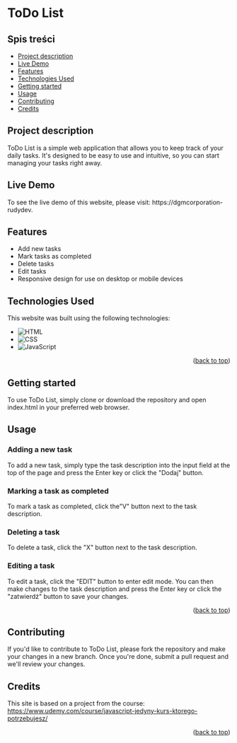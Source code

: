 <a name="readme-top"></a>
# ToDo List

## Spis treści
- [Project description](#project-description)
- [Live Demo](#live-demo)
- [Features](#features)
- [Technologies Used](#technologies-used)
- [Getting started](#getting-started)
- [Usage](#usage)
- [Contributing](#contributing)
- [Credits](#credits)

## Project description
ToDo List is a simple web application that allows you to keep track of your daily tasks. It's designed to be easy to use and intuitive, so you can start managing your tasks right away.

## Live Demo
To see the live demo of this website, please visit: https://dgmcorporation-rudydev.

## Features

- Add new tasks
- Mark tasks as completed
- Delete tasks
- Edit tasks
- Responsive design for use on desktop or mobile devices

## Technologies Used
This website was built using the following technologies:
- ![HTML][HTML-img]
- ![CSS][CSS-img] 
- ![JavaScript][JS-img]

<p align="right">(<a href="#readme-top">back to top</a>)</p>

## Getting started
To use ToDo List, simply clone or download the repository and open index.html in your preferred web browser.

## Usage

### Adding a new task

To add a new task, simply type the task description into the input field at the top of the page and press the Enter key or click the "Dodaj" button.

### Marking a task as completed

To mark a task as completed, click the"V" button next to the task description.

### Deleting a task

To delete a task, click the "X" button next to the task description.

### Editing a task

To edit a task, click the "EDIT" button to enter edit mode. You can then make changes to the task description and press the Enter key or click the "zatwierdź" button to save your changes.

<p align="right">(<a href="#readme-top">back to top</a>)</p>

## Contributing
If you'd like to contribute to ToDo List, please fork the repository and make your changes in a new branch. Once you're done, submit a pull request and we'll review your changes.

## Credits
This site is based on a project from the course: https://www.udemy.com/course/javascript-jedyny-kurs-ktorego-potrzebujesz/

<p align="right">(<a href="#readme-top">back to top</a>)</p>

[HTML-img]: https://img.shields.io/badge/-HTML-E34F26?logo=html5&logoColor=white
[CSS-img]: https://img.shields.io/badge/-CSS-1572B6?logo=css3&logoColor=white
[JS-img]: https://img.shields.io/badge/-JS-F7DF1E?logo=javaScript&logoColor=white